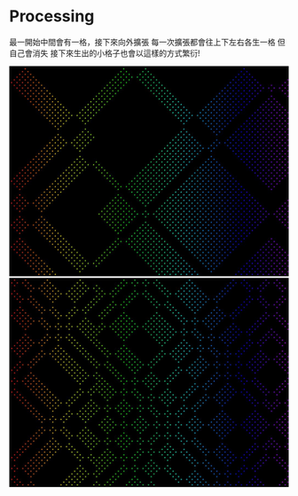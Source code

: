 # Processing
最一開始中間會有一格，接下來向外擴張
每一次擴張都會往上下左右各生一格  但自己會消失
接下來生出的小格子也會以這樣的方式繁衍!

![image](https://github.com/BigPong/Processing/blob/master/Spore1.JPG)
![image](https://github.com/BigPong/Processing/blob/master/Spore2.JPG)
